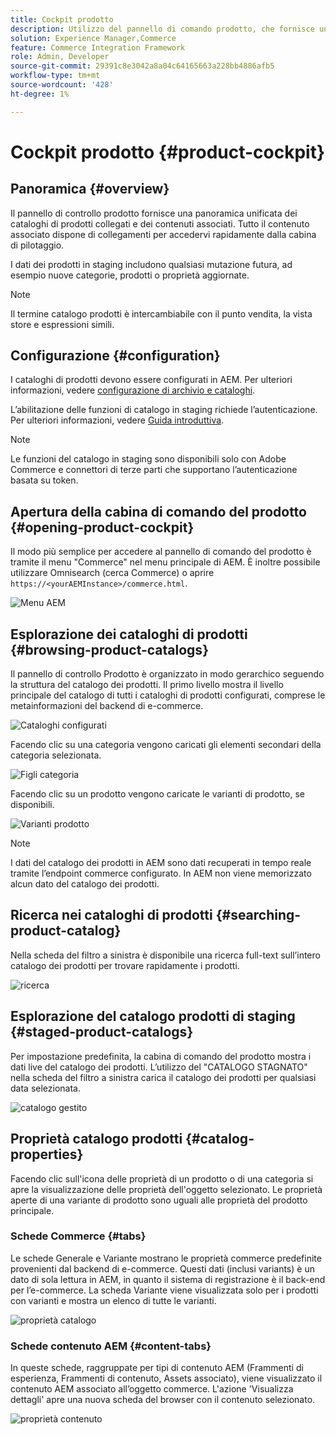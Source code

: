 ```yaml
---
title: Cockpit prodotto
description: Utilizzo del pannello di comando prodotto, che fornisce una panoramica unificata dei cataloghi di prodotti collegati e dei contenuti associati.
solution: Experience Manager,Commerce
feature: Commerce Integration Framework
role: Admin, Developer
source-git-commit: 29391c8e3042a8a04c64165663a228bb4886afb5
workflow-type: tm+mt
source-wordcount: '428'
ht-degree: 1%

---
```


# Cockpit prodotto {#product-cockpit}

## Panoramica {#overview}

Il pannello di controllo prodotto fornisce una panoramica unificata dei cataloghi di prodotti collegati e dei contenuti associati. Tutto il contenuto associato dispone di collegamenti per accedervi rapidamente dalla cabina di pilotaggio.

I dati dei prodotti in staging includono qualsiasi mutazione futura, ad esempio nuove categorie, prodotti o proprietà aggiornate.

>[!NOTE]
>
>Il termine catalogo prodotti è intercambiabile con il punto vendita, la vista store e espressioni simili.

## Configurazione {#configuration}

I cataloghi di prodotti devono essere configurati in AEM. Per ulteriori informazioni, vedere [configurazione di archivio e cataloghi](/help/commerce/cif/getting-started.md#catalog).

L’abilitazione delle funzioni di catalogo in staging richiede l’autenticazione. Per ulteriori informazioni, vedere [Guida introduttiva](/help/commerce/cif/getting-started.md).

>[!NOTE]
>
>Le funzioni del catalogo in staging sono disponibili solo con Adobe Commerce e connettori di terze parti che supportano l’autenticazione basata su token.

## Apertura della cabina di comando del prodotto {#opening-product-cockpit}

Il modo più semplice per accedere al pannello di comando del prodotto è tramite il menu &quot;Commerce&quot; nel menu principale di AEM. È inoltre possibile utilizzare Omnisearch (cerca Commerce) o aprire `https://<yourAEMInstance>/commerce.html`.

![Menu AEM](/help/commerce/cif/assets/aem-menu.png)

## Esplorazione dei cataloghi di prodotti {#browsing-product-catalogs}

Il pannello di controllo Prodotto è organizzato in modo gerarchico seguendo la struttura del catalogo dei prodotti. Il primo livello mostra il livello principale del catalogo di tutti i cataloghi di prodotti configurati, comprese le metainformazioni del backend di e-commerce.

![Cataloghi configurati](/help/commerce/cif/assets/catalog-overview.png)

Facendo clic su una categoria vengono caricati gli elementi secondari della categoria selezionata.

![Figli categoria](/help/commerce/cif/assets/catalog-category-children.png)

Facendo clic su un prodotto vengono caricate le varianti di prodotto, se disponibili.

![Varianti prodotto](/help/commerce/cif/assets/catalog-product-variation.png)

>[!NOTE]
>
>I dati del catalogo dei prodotti in AEM sono dati recuperati in tempo reale tramite l’endpoint commerce configurato. In AEM non viene memorizzato alcun dato del catalogo dei prodotti.

## Ricerca nei cataloghi di prodotti {#searching-product-catalog}

Nella scheda del filtro a sinistra è disponibile una ricerca full-text sull’intero catalogo dei prodotti per trovare rapidamente i prodotti.

![ricerca](/help/commerce/cif/assets/search-cockpit.png)

## Esplorazione del catalogo prodotti di staging {#staged-product-catalogs}

Per impostazione predefinita, la cabina di comando del prodotto mostra i dati live del catalogo dei prodotti. L’utilizzo del &quot;CATALOGO STAGNATO&quot; nella scheda del filtro a sinistra carica il catalogo dei prodotti per qualsiasi data selezionata.

![catalogo gestito](/help/commerce/cif/assets/staged-cockpit.png)

## Proprietà catalogo prodotti {#catalog-properties}

Facendo clic sull&#39;icona delle proprietà di un prodotto o di una categoria si apre la visualizzazione delle proprietà dell&#39;oggetto selezionato. Le proprietà aperte di una variante di prodotto sono uguali alle proprietà del prodotto principale.

### Schede Commerce {#tabs}

Le schede Generale e Variante mostrano le proprietà commerce predefinite provenienti dal backend di e-commerce. Questi dati (inclusi variants) è un dato di sola lettura in AEM, in quanto il sistema di registrazione è il back-end per l’e-commerce. La scheda Variante viene visualizzata solo per i prodotti con varianti e mostra un elenco di tutte le varianti.

![proprietà catalogo](/help/commerce/cif/assets/catalog-properties.png)

### Schede contenuto AEM {#content-tabs}

In queste schede, raggruppate per tipi di contenuto AEM (Frammenti di esperienza, Frammenti di contenuto, Assets associato), viene visualizzato il contenuto AEM associato all’oggetto commerce. L&#39;azione &#39;Visualizza dettagli&#39; apre una nuova scheda del browser con il contenuto selezionato.

![proprietà contenuto](/help/commerce/cif/assets/content-properties.png)

